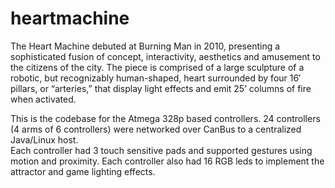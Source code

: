 # heartmachine
The Heart Machine debuted at Burning Man in 2010, presenting a sophisticated fusion of concept, interactivity, aesthetics and amusement to the citizens of the city. The piece is comprised of a large sculpture of a robotic, but recognizably human-shaped, heart surrounded by four 16′ pillars, or “arteries,” that display light effects and emit 25’ columns of fire when activated.

This is the codebase for the Atmega 328p based controllers.  24 controllers (4 arms of 6 controllers) were networked over CanBus to a centralized Java/Linux host.  
Each controller had 3 touch sensitive pads and supported gestures using motion and proximity.  Each controller also had 16 RGB leds to implement the attractor and game lighting effects.
